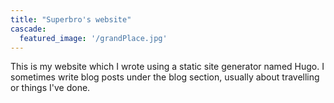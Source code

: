 ```yaml
---
title: "Superbro's website"
cascade:
  featured_image: '/grandPlace.jpg'
---
```

This is my website which I wrote using a static site generator named Hugo. I sometimes write blog posts under the blog section, usually about travelling or things I've done.
